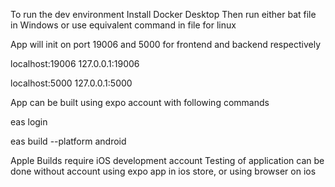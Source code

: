 To run the dev environment
Install Docker Desktop
Then run either bat file in Windows or use equivalent command in file for linux

App will init on port 19006 and 5000 for frontend and backend respectively

localhost:19006
127.0.0.1:19006

localhost:5000
127.0.0.1:5000

App can be built using expo account
with following commands

eas login

eas build --platform android

Apple Builds require iOS development account
Testing of application can be done without account
using expo app in ios store, or using browser on ios

